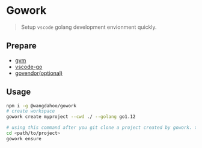 # Gowork

> Setup `vscode` golang development envionment quickly.

## Prepare

- [gvm](https://github.com/moovweb/gvm)
- [vscode-go](https://github.com/Microsoft/vscode-go)
- [govendor(optional)](https://github.com/kardianos/govendor)

## Usage

```bash
npm i -g @wangdahoo/gowork
# create workspace
gowork create myproject --cwd ./ --golang go1.12

# using this command after you git clone a project created by gowork. to ensure your pkgset and link your project to GOPATH.
cd <path/to/project>
gowork ensure
```
